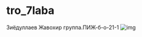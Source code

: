 # tro_7laba
Зиёдуллаев Жавохир 
группа.ПИЖ-б-о-21-1
![img](https://i.pinimg.com/originals/7b/dc/9c/7bdc9c2ed1f2ad475f2928469b4c222d.jpg)